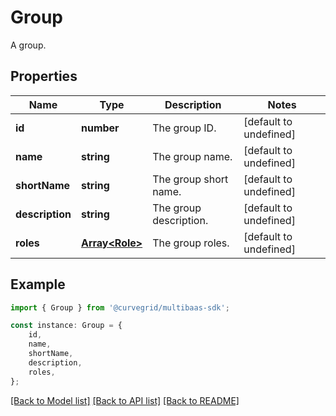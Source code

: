 # Group

A group.

## Properties

Name | Type | Description | Notes
------------ | ------------- | ------------- | -------------
**id** | **number** | The group ID. | [default to undefined]
**name** | **string** | The group name. | [default to undefined]
**shortName** | **string** | The group short name. | [default to undefined]
**description** | **string** | The group description. | [default to undefined]
**roles** | [**Array&lt;Role&gt;**](Role.md) | The group roles. | [default to undefined]

## Example

```typescript
import { Group } from '@curvegrid/multibaas-sdk';

const instance: Group = {
    id,
    name,
    shortName,
    description,
    roles,
};
```

[[Back to Model list]](../README.md#documentation-for-models) [[Back to API list]](../README.md#documentation-for-api-endpoints) [[Back to README]](../README.md)
